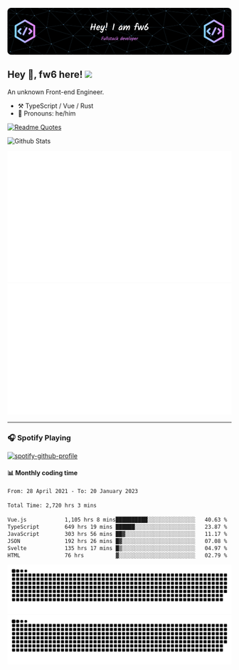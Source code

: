 ![Header](github-header-image.png)

## Hey 👋, fw6 here! <img src="https://github.githubassets.com/images/mona-whisper.gif" height="24" />


An unknown Front-end Engineer.

-   :hammer_and_pick: TypeScript / Vue / Rust
-   :man: Pronouns: he/him


[![Readme Quotes](https://quotes-github-readme.vercel.app/api?type=horizontal&theme=algolia)](https://github.com/piyushsuthar/github-readme-quotes)



![Github Stats](https://github-readme-stats.vercel.app/api?username=fw6&bg_color=30,e96443,904e95&title_color=fff&text_color=fff)

![](https://raw.githubusercontent.com/fw6/github-stats-transparent/output/generated/overview.svg)
![](https://raw.githubusercontent.com/fw6/github-stats-transparent/output/generated/languages.svg)


---

### 🎧 Spotify Playing

<!-- ![spotify-github-profile](/img/default.svg) -->

[![spotify-github-profile](https://spotify-github-profile.vercel.app/api/view?uid=r6wn4hdvypv0lkzyrj0e0pjct&cover_image=true&theme=default&bar_color=53b14f&bar_color_cover=true)](https://github.com/kittinan/spotify-github-profile)
#### :bar_chart: Monthly coding time

<!--START_SECTION:waka-->

```text
From: 28 April 2021 - To: 20 January 2023

Total Time: 2,720 hrs 3 mins

Vue.js            1,105 hrs 8 mins██████████░░░░░░░░░░░░░░░   40.63 %
TypeScript        649 hrs 19 mins ██████░░░░░░░░░░░░░░░░░░░   23.87 %
JavaScript        303 hrs 56 mins ██▓░░░░░░░░░░░░░░░░░░░░░░   11.17 %
JSON              192 hrs 26 mins █▓░░░░░░░░░░░░░░░░░░░░░░░   07.08 %
Svelte            135 hrs 17 mins █▒░░░░░░░░░░░░░░░░░░░░░░░   04.97 %
HTML              76 hrs          ▓░░░░░░░░░░░░░░░░░░░░░░░░   02.79 %
```

<!--END_SECTION:waka-->




![github contribution grid snake animation](https://raw.githubusercontent.com/platane/platane/output/github-contribution-grid-snake-dark.svg#gh-dark-mode-only)![github contribution grid snake animation](https://raw.githubusercontent.com/platane/platane/output/github-contribution-grid-snake.svg#gh-light-mode-only)
